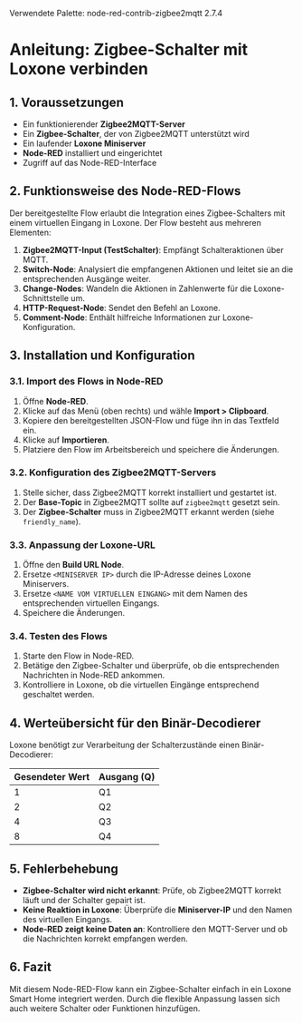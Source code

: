 Verwendete Palette: 
node-red-contrib-zigbee2mqtt 2.7.4

# Anleitung: Zigbee-Schalter mit Loxone verbinden

## 1. Voraussetzungen
- Ein funktionierender **Zigbee2MQTT-Server**
- Ein **Zigbee-Schalter**, der von Zigbee2MQTT unterstützt wird
- Ein laufender **Loxone Miniserver**
- **Node-RED** installiert und eingerichtet
- Zugriff auf das Node-RED-Interface

## 2. Funktionsweise des Node-RED-Flows
Der bereitgestellte Flow erlaubt die Integration eines Zigbee-Schalters mit einem virtuellen Eingang in Loxone. 
Der Flow besteht aus mehreren Elementen:

1. **Zigbee2MQTT-Input (TestSchalter)**: Empfängt Schalteraktionen über MQTT.
2. **Switch-Node**: Analysiert die empfangenen Aktionen und leitet sie an die entsprechenden Ausgänge weiter.
3. **Change-Nodes**: Wandeln die Aktionen in Zahlenwerte für die Loxone-Schnittstelle um.
4. **HTTP-Request-Node**: Sendet den Befehl an Loxone.
5. **Comment-Node**: Enthält hilfreiche Informationen zur Loxone-Konfiguration.

## 3. Installation und Konfiguration
### 3.1. Import des Flows in Node-RED
1. Öffne **Node-RED**.
2. Klicke auf das Menü (oben rechts) und wähle **Import > Clipboard**.
3. Kopiere den bereitgestellten JSON-Flow und füge ihn in das Textfeld ein.
4. Klicke auf **Importieren**.
5. Platziere den Flow im Arbeitsbereich und speichere die Änderungen.

### 3.2. Konfiguration des Zigbee2MQTT-Servers
1. Stelle sicher, dass Zigbee2MQTT korrekt installiert und gestartet ist.
2. Der **Base-Topic** in Zigbee2MQTT sollte auf `zigbee2mqtt` gesetzt sein.
3. Der **Zigbee-Schalter** muss in Zigbee2MQTT erkannt werden (siehe `friendly_name`).

### 3.3. Anpassung der Loxone-URL
1. Öffne den **Build URL Node**.
2. Ersetze `<MINISERVER IP>` durch die IP-Adresse deines Loxone Miniservers.
3. Ersetze `<NAME VOM VIRTUELLEN EINGANG>` mit dem Namen des entsprechenden virtuellen Eingangs.
4. Speichere die Änderungen.

### 3.4. Testen des Flows
1. Starte den Flow in Node-RED.
2. Betätige den Zigbee-Schalter und überprüfe, ob die entsprechenden Nachrichten in Node-RED ankommen.
3. Kontrolliere in Loxone, ob die virtuellen Eingänge entsprechend geschaltet werden.

## 4. Werteübersicht für den Binär-Decodierer
Loxone benötigt zur Verarbeitung der Schalterzustände einen Binär-Decodierer:

| Gesendeter Wert | Ausgang (Q) |
|----------------|------------|
| 1 | Q1 |
| 2 | Q2 |
| 4 | Q3 |
| 8 | Q4 |

## 5. Fehlerbehebung
- **Zigbee-Schalter wird nicht erkannt**: Prüfe, ob Zigbee2MQTT korrekt läuft und der Schalter gepairt ist.
- **Keine Reaktion in Loxone**: Überprüfe die **Miniserver-IP** und den Namen des virtuellen Eingangs.
- **Node-RED zeigt keine Daten an**: Kontrolliere den MQTT-Server und ob die Nachrichten korrekt empfangen werden.

## 6. Fazit
Mit diesem Node-RED-Flow kann ein Zigbee-Schalter einfach in ein Loxone Smart Home integriert werden. Durch die flexible Anpassung lassen sich auch weitere Schalter oder Funktionen hinzufügen.

